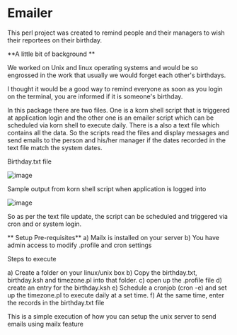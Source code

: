 # Emailer
This perl project was created to remind people and their managers to wish their reportees on their birthday. 

**A little bit of background **

We worked on Unix and linux operating systems and would be so engrossed in the work that usually we would forget each other's birthdays.

I thought it would be a good way to remind everyone as soon as you login on the terminal, you are informed if it is someone's birthday. 

In this package there are two files. One is a korn shell script that is triggered at application login and the other one is an emailer script which can be scheduled via korn shell to execute daily. There is a also a text file which contains all the data. So the scripts read the files and display messages and send emails to the person and his/her manager if the dates recorded in the text file match the system dates.

Birthday.txt file

![image](https://user-images.githubusercontent.com/40534292/127967607-3b34321e-ebfc-447b-ba8c-0c198c2ec7e5.png)

Sample output from korn shell script when application is logged into

![image](https://user-images.githubusercontent.com/40534292/127967841-18cb77df-2036-4d40-9030-45a6b568a131.png)

So as per the text file update, the script can be scheduled and triggered via cron and or system login.

** Setup Pre-requisites**
a) Mailx is installed on your server
b) You have admin access to modify .profile and cron settings

Steps to execute

a) Create a folder on your linux/unix box
b) Copy the birthday.txt, birthday.ksh and timezone.pl into that folder.
c) open up the .profile file 
d) create an entry for the birthday.ksh
e) Schedule a cronjob (cron -e) and set up the timezone.pl to execute daily at a set time.
f) At the same time, enter the records in the birthday.txt file

This is a simple execution of how you can setup the unix server to send emails using mailx feature 
